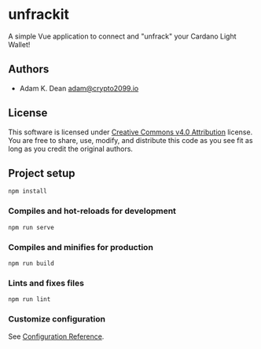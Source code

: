 # unfrackit

A simple Vue application to connect and "unfrack" your Cardano Light Wallet!

## Authors

- Adam K. Dean <adam@crypto2099.io>

## License 

This software is licensed under [Creative Commons v4.0 Attribution](LICENSE) license. You are free to share, use, modify,
and distribute this code as you see fit as long as you credit the original authors.

## Project setup
```
npm install
```

### Compiles and hot-reloads for development
```
npm run serve
```

### Compiles and minifies for production
```
npm run build
```

### Lints and fixes files
```
npm run lint
```

### Customize configuration
See [Configuration Reference](https://cli.vuejs.org/config/).
